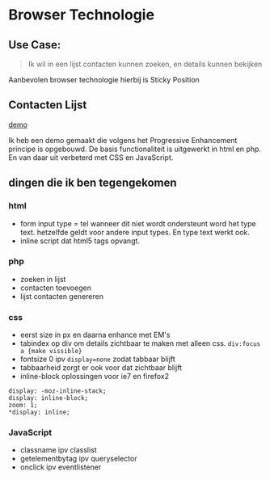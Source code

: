 # Browser Technologie

## Use Case:
> Ik wil in een lijst contacten kunnen zoeken, en details kunnen bekijken

Aanbevolen browser technologie hierbij is Sticky Position

## Contacten Lijst
[demo](http://jaimiederijk.nl/browsertech2017/)

Ik heb een demo gemaakt die volgens het Progressive Enhancement principe is opgebouwd.
De basis functionaliteit is uitgewerkt in html en php. En van daar uit verbeterd met CSS en JavaScript.  

## dingen die ik ben tegengekomen
### html

- form input type = tel wanneer dit niet wordt ondersteunt word het type text. hetzelfde geldt voor andere input types. En type text werkt ook.
- inline script dat html5 tags opvangt.

### php

- zoeken in lijst
- contacten toevoegen
- lijst contacten genereren

### css
- eerst size in px en daarna enhance met EM's
- tabindex op div om details zichtbaar te maken met alleen css.
``` div:focus a {make vissible} ```
- fontsize 0 ipv ```display=none``` zodat tabbaar blijft
- tabbaarheid zorgt er ook voor dat zichtbaar blijft
- inline-block oplossingen voor ie7 en firefox2
```
display: -moz-inline-stack;
display: inline-block;
zoom: 1;
*display: inline;
```

### JavaScript
- classname ipv classlist  
- getelementbytag ipv queryselector
- onclick ipv eventlistener
